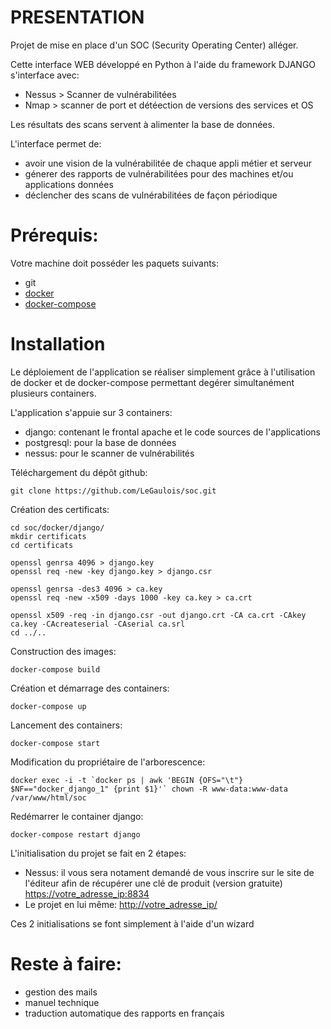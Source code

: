 # PRESENTATION
Projet de mise en place d'un SOC (Security Operating Center) alléger.
  
Cette interface WEB développé en Python à l'aide du framework DJANGO s'interface avec:
  - Nessus > Scanner de vulnérabilitées
  - Nmap > scanner de port et détéection de versions des services et OS 


Les résultats des scans servent à alimenter la base de données.
  
L'interface permet de:
  - avoir une vision de la vulnérabilitée de chaque appli métier et serveur
  - génerer des rapports de vulnérabilitées pour des machines et/ou applications données
  - déclencher des scans de vulnérabilitées de façon périodique
  
  
# Prérequis:
Votre machine doit posséder les paquets suivants: 
  - git
  - [docker](https://docs.docker.com/engine/installation/)
  - [docker-compose](https://docs.docker.com/compose/install/)
  
  
# Installation
Le déploiement de l'application se réaliser simplement grâce à l'utilisation de docker et de docker-compose permettant degérer simultanément plusieurs containers.

L'application s'appuie sur 3 containers:
  - django: contenant le frontal apache et le code sources de l'applications
  - postgresql: pour la base de données
  - nessus: pour le scanner de vulnérabilités



Téléchargement du dépôt github:
```
git clone https://github.com/LeGaulois/soc.git
```

Création des certificats:
```
cd soc/docker/django/
mkdir certificats
cd certificats

openssl genrsa 4096 > django.key
openssl req -new -key django.key > django.csr

openssl genrsa -des3 4096 > ca.key
openssl req -new -x509 -days 1000 -key ca.key > ca.crt

openssl x509 -req -in django.csr -out django.crt -CA ca.crt -CAkey ca.key -CAcreateserial -CAserial ca.srl
cd ../..
```

Construction des images:
```
docker-compose build
```

Création et démarrage des containers:
```
docker-compose up
```

Lancement des containers:
```
docker-compose start
```

Modification du propriétaire de l'arborescence:
```
docker exec -i -t `docker ps | awk 'BEGIN {OFS="\t"} $NF=="docker_django_1" {print $1}'` chown -R www-data:www-data /var/www/html/soc
```

Redémarrer le container django:
```
docker-compose restart django
```


L'initialisation du projet se fait en 2 étapes:
  - Nessus: il vous sera notament demandé de vous inscrire sur le site de l'éditeur afin de récupérer une clé de produit (version gratuite)
        [https://votre_adresse_ip:8834](https://votre_adresse_ip:8834)
  - Le projet en lui même: [http://votre_adresse_ip/](http://votre_adresse_ip/)

Ces 2 initialisations se font simplement à l'aide d'un wizard


  
# Reste à faire:
  - gestion des mails
  - manuel technique
  - traduction automatique des rapports en français

